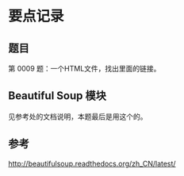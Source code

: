 # 要点记录

## 题目

第 0009 题：一个HTML文件，找出里面的链接。

## Beautiful Soup 模块

见参考处的文档说明，本题最后是用这个的。

## 参考

http://beautifulsoup.readthedocs.org/zh_CN/latest/